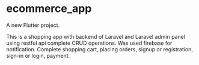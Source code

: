 # ecommerce_app

A new Flutter project.

This is a shopping app with backend of Laravel and Laravel admin panel using restful api complete CRUD operations. Was used firebase for notification. Complete shopping cart, placing orders, signup or registration, sign-in or login, payment.
